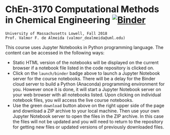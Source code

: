 # ChEn-3170 Computational Methods in Chemical Engineering [![Binder](https://mybinder.org/badge.svg)](https://mybinder.org/v2/gh/dpploy/chen-3170/master)

    University of Massachusetts Lowell, Fall 2018  
    Prof. Valmor F. de Almeida (valmor_dealmeida@uml.edu)

This course uses Jupyter Notebooks in Python programming language. The content can be accessed in
the following ways:
+ Static HTML version of the notebooks will be displayed on the current browser if a 
notebook file listed in the code repository is clicked on.
+ Click on the `launch/binder` badge above to launch a Jupyter Notebook server for the
course notebooks. There will be a delay for the Binder cloud server to build a 
Python (Anaconda) programming environment for you. However once it is done, it will 
start a Jupyter Notebook server on your web browser with all notebooks listed. Upon 
clicking on individual notebook files, you will access the live course notebooks.
+ Use the green `download` button above on the right upper side of the page and download a ZIP archive to your local machine. Then use your own Jupyter Notebook server to open the files in the ZIP archive. In this case the files will not be updated and you will need to return to the repository for getting new files or updated versions of previously downloaded files.

